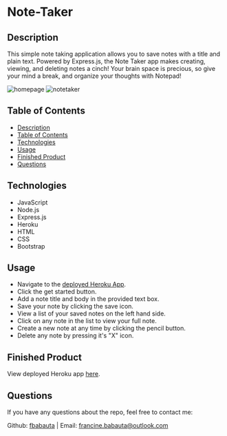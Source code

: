 # Note-Taker

## Description
This simple note taking application allows you to save notes with a title and plain text. Powered by Express.js, the Note Taker app makes creating, viewing, and deleting notes a cinch! Your brain space is precious, so give your mind a break, and organize your thoughts with Notepad!

![homepage](https://user-images.githubusercontent.com/70370805/102425432-244a8180-3fc2-11eb-957b-e9acf9da2c3c.jpg)
![notetaker](https://user-images.githubusercontent.com/70370805/102425723-c10d1f00-3fc2-11eb-9172-e6c7447c81c4.jpg)

## Table of Contents
  - [Description](#description)
  - [Table of Contents](#table-of-contents)
  - [Technologies](#technologies)
  - [Usage](#usage)
  - [Finished Product](#finished-product)
  - [Questions](#questions)

## Technologies
* JavaScript
* Node.js
* Express.js
* Heroku
* HTML
* CSS
* Bootstrap

## Usage
* Navigate to the [deployed Heroku App](https://serene-ocean-62587.herokuapp.com/).
* Click the get started button.
* Add a note title and body in the provided text box.
* Save your note by clicking the save icon.
* View a list of your saved notes on the left hand side.
* Click on any note in the list to view your full note.
* Create a new note at any time by clicking the pencil button.
* Delete any note by pressing it's "X" icon.


## Finished Product
View deployed Heroku app [here](https://serene-ocean-62587.herokuapp.com/).

## Questions

If you have any questions about the repo, feel free to contact me:

Github: [fbabauta](https://github.com/fbabauta) | Email: francine.babauta@outlook.com
